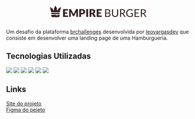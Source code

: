<h1 align="center">
    <img src="./public/logo.png">
</h1>

Um desafio da plataforma [brchallenges](https://www.brchallenges.com) desenvolvida por [leovargasdev](https://github.com/leovargasdev) que consiste em desenvolver uma landing page de uma Hamburgueria.

## Tecnologias Utilizadas

[![](https://img.shields.io/badge/HTML5-E34F26?style=for-the-badge&logo=html5&logoColor=white)]()
[![](https://img.shields.io/badge/CSS3-1572B6?style=for-the-badge&logo=css3&logoColor=white)]()
[![](https://img.shields.io/badge/Sass-CC6699?style=for-the-badge&logo=sass&logoColor=white)]()
[![](https://img.shields.io/badge/JavaScript-323330?style=for-the-badge&logo=javascript&logoColor=F7DF1E)]()
[![](https://img.shields.io/badge/React-20232A?style=for-the-badge&logo=react&logoColor=61DAFB)]()
[![](https://img.shields.io/badge/TypeScript-007ACC?style=for-the-badge&logo=typescript&logoColor=white)]()

## Links
[Site do projeto](https://empire-burger-brchallenges.vercel.app/) <br />
[Figma do pejeto](https://www.figma.com/file/ag4Az50adOF53pBrwI0wFg?node-id=0:1) <br />
